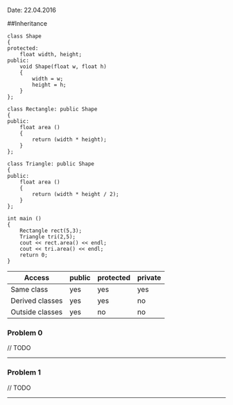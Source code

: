 Date: 22.04.2016  

##Inheritance

```
class Shape
{
protected:
	float width, height;
public:
	void Shape(float w, float h)
	{
		width = w;
		height = h;
	}
};

class Rectangle: public Shape
{
public:
	float area ()
	{
		return (width * height);
	}
};

class Triangle: public Shape
{
public:
	float area ()
	{
		return (width * height / 2);
	}
};

int main ()
{
	Rectangle rect(5,3);
	Triangle tri(2,5);
	cout << rect.area() << endl;
	cout << tri.area() << endl;
	return 0;
}
```

| Access | public | protected | private |
|--------|--------|-----------|-------|
| Same class | yes | yes | yes |
| Derived classes | yes | yes | no |
| Outside classes | yes | no | no |

### Problem 0

// TODO

---

### Problem 1

// TODO

---
